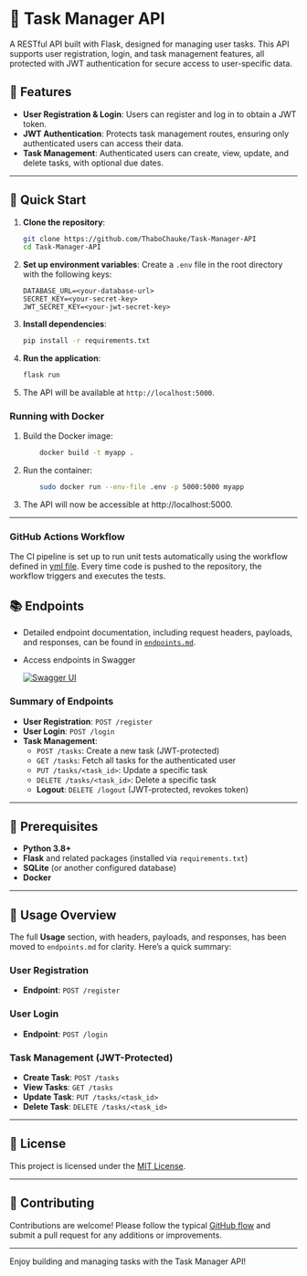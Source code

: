 # 📝 Task Manager API

A RESTful API built with Flask, designed for managing user tasks. This API supports user registration, login, and task management features, all protected with JWT authentication for secure access to user-specific data.

## 🌟 Features

- **User Registration & Login**: Users can register and log in to obtain a JWT token.
- **JWT Authentication**: Protects task management routes, ensuring only authenticated users can access their data.
- **Task Management**: Authenticated users can create, view, update, and delete tasks, with optional due dates.

---

## 🚀 Quick Start

1. **Clone the repository**:
   ```bash
   git clone https://github.com/ThaboChauke/Task-Manager-API
   cd Task-Manager-API
   ```

2. **Set up environment variables**: Create a `.env` file in the root directory with the following keys:
   ```plaintext
   DATABASE_URL=<your-database-url>
   SECRET_KEY=<your-secret-key>
   JWT_SECRET_KEY=<your-jwt-secret-key>
   ```

3. **Install dependencies**:
   ```bash
   pip install -r requirements.txt
   ```

4. **Run the application**:
   ```bash
   flask run
   ```

5. The API will be available at `http://localhost:5000`.


### Running with Docker

1. Build the Docker image:

    ```bash
        docker build -t myapp .
    ```
2. Run the container:

    ```bash
        sudo docker run --env-file .env -p 5000:5000 myapp
    ```
3. The API will now be accessible at http://localhost:5000.

---

### GitHub Actions Workflow
The CI pipeline is set up to run unit tests automatically using the workflow defined in [yml file](.github/workflows/python-app.yml). Every time code is pushed to the repository, the workflow triggers and executes the tests.

## 📚 Endpoints

- Detailed endpoint documentation, including request headers, payloads, and responses, can be found in [`endpoints.md`](endpoints.md).
- Access endpoints in Swagger

    [![Swagger UI](https://img.shields.io/badge/Swagger-UI-green)](https://task-manager-api-o274.onrender.com/swagger/)

### Summary of Endpoints

- **User Registration**: `POST /register`
- **User Login**: `POST /login`
- **Task Management**:
  - `POST /tasks`: Create a new task (JWT-protected)
  - `GET /tasks`: Fetch all tasks for the authenticated user
  - `PUT /tasks/<task_id>`: Update a specific task
  - `DELETE /tasks/<task_id>`: Delete a specific task
  - **Logout**: `DELETE /logout` (JWT-protected, revokes token)

---

## 🧩 Prerequisites

- **Python 3.8+**
- **Flask** and related packages (installed via `requirements.txt`)
- **SQLite** (or another configured database)
- **Docker**


---

## 📘 Usage Overview

The full **Usage** section, with headers, payloads, and responses, has been moved to `endpoints.md` for clarity. Here’s a quick summary:

### User Registration
- **Endpoint**: `POST /register`

### User Login
- **Endpoint**: `POST /login`

### Task Management (JWT-Protected)
- **Create Task**: `POST /tasks`
- **View Tasks**: `GET /tasks`
- **Update Task**: `PUT /tasks/<task_id>`
- **Delete Task**: `DELETE /tasks/<task_id>`

---

## 📄 License

This project is licensed under the [MIT License](LICENSE).

---

## 👥 Contributing

Contributions are welcome! Please follow the typical [GitHub flow](https://guides.github.com/introduction/flow/) and submit a pull request for any additions or improvements.

---

Enjoy building and managing tasks with the Task Manager API!